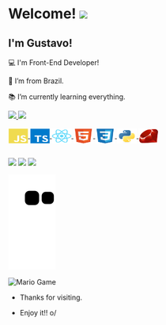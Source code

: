 # Welcome! <img src=https://github.com/TheDudeThatCode/TheDudeThatCode/blob/master/Assets/Earth.gif width="30">

 
## I'm Gustavo!

:computer: I'm Front-End Developer!

:house_with_garden: I’m from Brazil.

:books: I’m currently learning everything.

<div>
  <a href="https://www.instagram.com/gustavob.alm_/" />
  <img height='160em' src='https://github-readme-stats.vercel.app/api?username=Barbosa885&show_icons=true&theme=tokyonight' />
  <img height='160em' src='https://github-readme-stats.vercel.app/api/top-langs/?username=anuraghazra&layout=compact&theme=tokyonight'>
</div>

<div style="display: inline_block"><br>
  <img align="center" alt="Gu-Js" height="30" width="40" src="https://raw.githubusercontent.com/devicons/devicon/master/icons/javascript/javascript-plain.svg">
  <img align="center" alt="Gu-Ts" height="30" width="40" src="https://raw.githubusercontent.com/devicons/devicon/master/icons/typescript/typescript-plain.svg">
  <img align="center" alt="Gu-React" height="30" width="40" src="https://raw.githubusercontent.com/devicons/devicon/master/icons/react/react-original.svg">
  <img align="center" alt="Gu-HTML" height="30" width="40" src="https://raw.githubusercontent.com/devicons/devicon/master/icons/html5/html5-original.svg">
  <img align="center" alt="Gu-CSS" height="30" width="40" src="https://raw.githubusercontent.com/devicons/devicon/master/icons/css3/css3-original.svg">
  <img align="center" alt="Gu-Python" height="30" width="40" src="https://raw.githubusercontent.com/devicons/devicon/master/icons/python/python-original.svg">
  <img align="center" alt="Gu-Ruby" height="30" width="40" src="https://raw.githubusercontent.com/devicons/devicon/master/icons/ruby/ruby-original.svg">
</div>

##

<div> 
  <a href="https://www.instagram.com/gustavob.alm_/" target="_blank"><img src="https://img.shields.io/badge/-Instagram-%23E4405F?style=for-the-badge&logo=instagram&logoColor=white" target="_blank"></a>
  <a href = "mailto:adnosense5@gmail.com"><img src="https://img.shields.io/badge/-Gmail-%23333?style=for-the-badge&logo=gmail&logoColor=white" target="_blank"></a>
  <a href="https://www.linkedin.com/in/gustavo-barbosa-941838217/" target="_blank"><img src="https://img.shields.io/badge/-LinkedIn-%230077B5?style=for-the-badge&logo=linkedin&logoColor=white" target="_blank"></a> 
 
  ![Snake animation](https://github.com/rafaballerini/rafaballerini/blob/output/github-contribution-grid-snake.svg)
 
  <img src="https://github.com/TheDudeThatCode/TheDudeThatCode/blob/master/Assets/Mario_Gameplay.gif" alt="Mario Game" width="980">
 
</div>

- Thanks for visiting.

- Enjoy it!! o/
